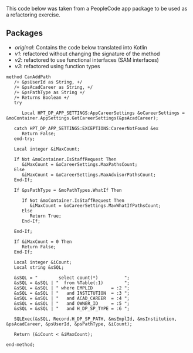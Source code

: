 This code below was taken from a PeopleCode app package to be used as a refactoring exercise.

## Packages
* *original*: Contains the code below translated into Kotlin
* *v1*: refactored without changing the signature of the method
* *v2*: refactored to use functional interfaces (SAM interfaces)
* *v3*: refactored using function types

```text
method CanAddPath
   /+ &psUserId as String, +/
   /+ &psAcadCareer as String, +/
   /+ &psPathType as String +/
   /+ Returns Boolean +/
   try
      
      Local HPT_DP_APP_SETTINGS:AppCareerSettings &oCareerSettings = &moContainer.AppSettings.GetCareerSettings(&psAcadCareer);
      
   catch HPT_DP_APP_SETTINGS:EXCEPTIONS:CareerNotFound &ex
      Return False;
   end-try;
   
   Local integer &iMaxCount;
   
   If Not &moContainer.IsStaffRequest Then
      &iMaxCount = &oCareerSettings.MaxPathsCount;
   Else
      &iMaxCount = &oCareerSettings.MaxAdvisorPathsCount;
   End-If;
   
   If &psPathType = &moPathTypes.WhatIf Then
      
      If Not &moContainer.IsStaffRequest Then
         &iMaxCount = &oCareerSettings.MaxWhatIfPathsCount;
      Else
         Return True;
      End-If;
      
   End-If;
   
   If &iMaxCount = 0 Then
      Return False;
   End-If;
   
   Local integer &iCount;
   Local string &sSQL;
   
   &sSQL = "        select count(*)          ";
   &sSQL = &sSQL | "  from %Table(:1)        ";
   &sSQL = &sSQL | " where EMPLID       = :2 ";
   &sSQL = &sSQL | "   and INSTITUTION  = :3 ";
   &sSQL = &sSQL | "   and ACAD_CAREER  = :4 ";
   &sSQL = &sSQL | "   and OWNER_ID     = :5 ";
   &sSQL = &sSQL | "   and H_DP_SP_TYPE = :6 ";
   
   SQLExec(&sSQL, Record.H_DP_SP_PATH, &msEmplId, &msInstitution, &psAcadCareer, &psUserId, &psPathType, &iCount);
   
   Return (&iCount < &iMaxCount);
   
end-method;
```